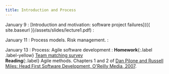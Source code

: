 ```yaml
---
title: Introduction and Process
---
```

 
January 9
: [Introduction and motivation: software project failures]({{ site.baseurl }}/assets/slides/lecture1.pdf)
  : 


January 11
: Process models. Risk management.
  : 

January 13
: Process: Agile software development
  : **Homework**{:.label .label-yellow} [Team matching survey](https://forms.gle/XV22u7VXD9wFREoa9)  
    **Reading**{:.label} Agile methods. Chapters 1 and 2 of [Dan Pilone and Russell Miles: Head First Software Development, O'Reilly Media, 2007](https://search-library.ucsd.edu/permalink/01UCS_SDI/ld412s/alma9914798227306531).
